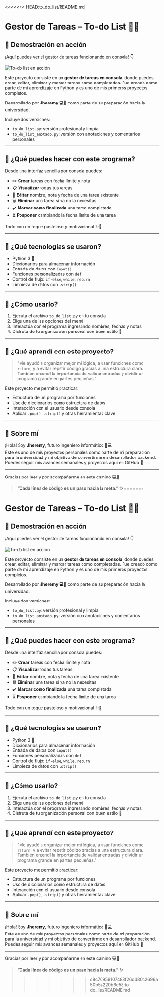 <<<<<<< HEAD:to_do_list/README.md
# Gestor de Tareas – To-do List 📘✨

## 🎥 Demostración en acción

¡Aquí puedes ver el gestor de tareas funcionando en consola! 👇

![To-do list en acción](./to_do_list.gif)

Este proyecto consiste en un **gestor de tareas en consola**, donde puedes crear, editar, eliminar y marcar tareas como completadas. Fue creado como parte de mi aprendizaje en Python y es uno de mis primeros proyectos completos.

Desarrollado por **Jheremy 💻🩵** como parte de su preparación hacia la universidad.

Incluye dos versiones:

- `to_do_list.py`: versión profesional y limpia
- `to_do_list_anotado.py`: versión con anotaciones y comentarios personales

---

## 🎯 ¿Qué puedes hacer con este programa?

Desde una interfaz sencilla por consola puedes:

- ✏️ **Crear** tareas con fecha límite y nota
- 📋 **Visualizar** todas tus tareas
- 📝 **Editar** nombre, nota y fecha de una tarea existente
- 🗑️ **Eliminar** una tarea si ya no la necesitas
- ✔️ **Marcar como finalizada** una tarea completada
- ⏳ **Posponer** cambiando la fecha límite de una tarea

Todo con un toque pasteloso y motivacional ✨💪

---

## 🧠 ¿Qué tecnologías se usaron?

- Python 3 🐍
- Diccionarios para almacenar información
- Entrada de datos con `input()`
- Funciones personalizadas con `def`
- Control de flujo: `if-else`, `while`, `return`
- Limpieza de datos con `.strip()`

---

## 📝 ¿Cómo usarlo?

1. Ejecuta el archivo `to_do_list.py` en tu consola
2. Elige una de las opciones del menú
3. Interactúa con el programa ingresando nombres, fechas y notas
4. Disfruta de tu organización personal con buen estilo 🩵

---

## 🌱 ¿Qué aprendí con este proyecto?

> "Me ayudó a organizar mejor mi lógica, a usar funciones como `return`, y a evitar repetir código gracias a una estructura clara. También entendí la importancia de validar entradas y dividir un programa grande en partes pequeñas."

Este proyecto me permitió practicar:
- Estructura de un programa por funciones
- Uso de diccionarios como estructura de datos
- Interacción con el usuario desde consola
- Aplicar `.pop()`, `.strip()` y otras herramientas clave

---

## 💙 Sobre mí

¡Hola! Soy **Jheremy**, futuro ingeniero informático 🧠💻  
Este es uno de mis proyectos personales como parte de mi preparación para la universidad y mi objetivo de convertirme en desarrollador backend. Puedes seguir mis avances semanales y proyectos aquí en GitHub 🩵

---

Gracias por leer y por acompañarme en este camino 💻🩵

> **“Cada línea de código es un paso hacia la meta.” ✨**
=======
# Gestor de Tareas – To-do List 📘✨

## 🎥 Demostración en acción

¡Aquí puedes ver el gestor de tareas funcionando en consola! 👇

![To-do list en acción](./to_do_list.gif)

Este proyecto consiste en un **gestor de tareas en consola**, donde puedes crear, editar, eliminar y marcar tareas como completadas. Fue creado como parte de mi aprendizaje en Python y es uno de mis primeros proyectos completos.

Desarrollado por **Jheremy 💻🩵** como parte de su preparación hacia la universidad.

Incluye dos versiones:

- `to_do_list.py`: versión profesional y limpia
- `to_do_list_anotado.py`: versión con anotaciones y comentarios personales

---

## 🎯 ¿Qué puedes hacer con este programa?

Desde una interfaz sencilla por consola puedes:

- ✏️ **Crear** tareas con fecha límite y nota
- 📋 **Visualizar** todas tus tareas
- 📝 **Editar** nombre, nota y fecha de una tarea existente
- 🗑️ **Eliminar** una tarea si ya no la necesitas
- ✔️ **Marcar como finalizada** una tarea completada
- ⏳ **Posponer** cambiando la fecha límite de una tarea

Todo con un toque pasteloso y motivacional ✨💪

---

## 🧠 ¿Qué tecnologías se usaron?

- Python 3 🐍
- Diccionarios para almacenar información
- Entrada de datos con `input()`
- Funciones personalizadas con `def`
- Control de flujo: `if-else`, `while`, `return`
- Limpieza de datos con `.strip()`

---

## 📝 ¿Cómo usarlo?

1. Ejecuta el archivo `to_do_list.py` en tu consola
2. Elige una de las opciones del menú
3. Interactúa con el programa ingresando nombres, fechas y notas
4. Disfruta de tu organización personal con buen estilo 🩵

---

## 🌱 ¿Qué aprendí con este proyecto?

> "Me ayudó a organizar mejor mi lógica, a usar funciones como `return`, y a evitar repetir código gracias a una estructura clara. También entendí la importancia de validar entradas y dividir un programa grande en partes pequeñas."

Este proyecto me permitió practicar:
- Estructura de un programa por funciones
- Uso de diccionarios como estructura de datos
- Interacción con el usuario desde consola
- Aplicar `.pop()`, `.strip()` y otras herramientas clave

---

## 💙 Sobre mí

¡Hola! Soy **Jheremy**, futuro ingeniero informático 🧠💻  
Este es uno de mis proyectos personales como parte de mi preparación para la universidad y mi objetivo de convertirme en desarrollador backend. Puedes seguir mis avances semanales y proyectos aquí en GitHub 🩵

---

Gracias por leer y por acompañarme en este camino 💻🩵

> **“Cada línea de código es un paso hacia la meta.” ✨**
>>>>>>> c8c70959107488f26dd80c2696a50b5a220b6e58:to-do_list/README.md
